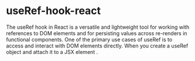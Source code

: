 # useRef-hook-react
The useRef hook in React is a versatile and lightweight tool for working with references to DOM elements and for persisting values across re-renders in functional components.  One of the primary use cases of useRef is to access and interact with DOM elements directly. When you create a useRef object and attach it to a JSX element .
